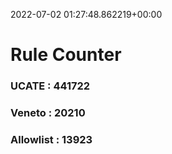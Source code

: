 2022-07-02 01:27:48.862219+00:00
# Rule Counter 
 ### UCATE : 441722

 ### Veneto : 20210

 ### Allowlist : 13923